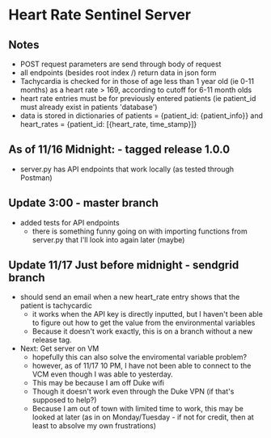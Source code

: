 # Heart Rate Sentinel Server
## Notes
* POST request parameters are send through body of request
* all endpoints (besides root index /) return data in json form
* Tachycardia is checked for in those of age less than 1 year old (ie 0-11 months) as a heart rate > 169, according to cutoff for 6-11 month olds
* heart rate entries must be for previously entered patients (ie patient_id must already exist in patients 'database')
* data is stored in dictionaries of patients = {patient_id: {patient_info}} and heart_rates = {patient_id: [{heart_rate, time_stamp}]}

## As of 11/16 Midnight: - tagged release 1.0.0
* server.py has API endpoints that work locally (as tested through Postman)
## Update 3:00 - master branch
* added tests for API endpoints
  * there is something funny going on with importing functions from server.py that I'll look into again later (maybe)
## Update 11/17 Just before midnight - sendgrid branch
* should send an email when a new heart_rate entry shows that the patient is tachycardic
  * it works when the API key is directly inputted, but I haven't been able to figure out how to get the value from the environmental variables
  * Because it doesn't work exactly, this is on a branch without a new release tag.
* Next: Get server on VM
  * hopefully this can also solve the enviromental variable problem?
  * however, as of 11/17 10 PM, I have not been able to connect to the VCM even though I was able to yesterday.
  * This may be because I am off Duke wifi
  * Though it doesn't work even through the Duke VPN (if that's supposed to help?)
  * Because I am out of town with limited time to work, this may be looked at later (as in on Monday/Tuesday - if not for credit, then at least to absolve my own frustrations)
